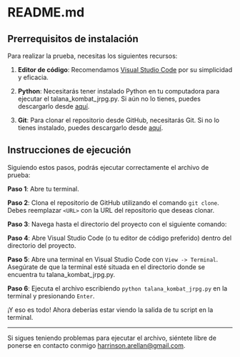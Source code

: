 # README.md

## Prerrequisitos de instalación

Para realizar la prueba, necesitas los siguientes recursos:

1. **Editor de código**: Recomendamos [Visual Studio Code](https://code.visualstudio.com/download) por su simplicidad y eficacia.

2. **Python**: Necesitarás tener instalado Python en tu computadora para ejecutar el talana_kombat_jrpg.py. Si aún no lo tienes, puedes descargarlo desde [aquí](https://www.python.org/downloads/).

3. **Git**: Para clonar el repositorio desde GitHub, necesitarás Git. Si no lo tienes instalado, puedes descargarlo desde [aquí](https://git-scm.com/downloads).

## Instrucciones de ejecución

Siguiendo estos pasos, podrás ejecutar correctamente el archivo de prueba:

**Paso 1**: Abre tu terminal.

**Paso 2**: Clona el repositorio de GitHub utilizando el comando `git clone`. Debes reemplazar `<URL>` con la URL del repositorio que deseas clonar.

**Paso 3**: Navega hasta el directorio del proyecto con el siguiente comando:

**Paso 4**: Abre Visual Studio Code (o tu editor de código preferido) dentro del directorio del proyecto.

**Paso 5**: Abre una terminal en Visual Studio Code con `View -> Terminal`. Asegúrate de que la terminal esté situada en el directorio donde se encuentra tu talana_kombat_jrpg.py.

**Paso 6**: Ejecuta el archivo escribiendo `python talana_kombat_jrpg.py` en la terminal y presionando `Enter`. 

¡Y eso es todo! Ahora deberías estar viendo la salida de tu script en la terminal.

---
Si sigues teniendo problemas para ejecutar el archivo, siéntete libre de ponerse en contacto conmigo harrinson.arellan@gmail.com.